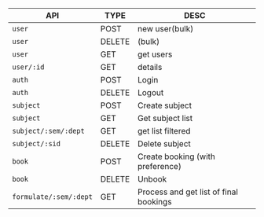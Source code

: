 | API                    | TYPE   | DESC                                   |
| ---------------------- | ------ | -------------------------------------- |
| `user`                 | POST   | new user(bulk)                         |
| `user`                 | DELETE | (bulk)                                 |
| `user`                 | GET    | get users                              |
| `user/:id`             | GET    | details                                |
| `auth`                 | POST   | Login                                  |
| `auth`                 | DELETE | Logout                                 |
| `subject`              | POST   | Create subject                         |
| `subject`              | GET    | Get subject list                       |
| `subject/:sem/:dept`   | GET    | get list filtered                      |
| `subject/:sid`         | DELETE | Delete subject                         |
| `book`                 | POST   | Create booking (with preference)       |
| `book`                 | DELETE | Unbook                                 |
| `formulate/:sem/:dept` | GET    | Process and get list of final bookings |
